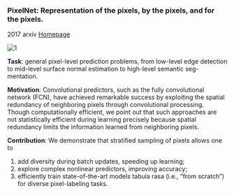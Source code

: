 ### PixelNet: Representation of the pixels, by the pixels, and for the pixels.
2017 arxiv [Homepage](http://www.cs.cmu.edu/~aayushb/pixelNet/)

![1](https://github.com/jinghongkyq/jinghongkyq.github.io/raw/master/PaperReading/data/Pixelnet.png)

**Task**: general pixel-level prediction problems, from low-level edge detection to mid-level surface normal estimation to high-level semantic seg-
mentation.

**Motivation**: Convolutional predictors, such as the fully convolutional network (FCN), have achieved remarkable success by 
exploiting the spatial redundancy of neighboring pixels through convolutional processing. Though computationally efficient, 
we point out that such approaches are not statistically efficient during learning precisely because spatial redundancy limits 
the information learned from neighboring pixels.

**Contribution**: We demonstrate that stratified sampling of pixels allows one to 
1. add diversity during batch updates, speeding up learning; 
2. explore complex nonlinear predictors, improving accuracy;
3. efficiently train state-of-the-art models tabula rasa (i.e., “from scratch”) for diverse pixel-labeling tasks. 
